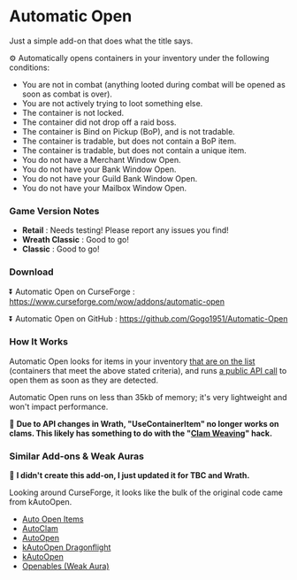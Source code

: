 # Automatic Open

Just a simple add-on that does what the title says.

⚙️ Automatically opens containers in your inventory under the following conditions:

- You are not in combat (anything looted during combat will be opened as soon as combat is over).
- You are not actively trying to loot something else.
- The container is not locked.
- The container did not drop off a raid boss.
- The container is Bind on Pickup (BoP), and is not tradable.
- The container is tradable, but does not contain a BoP item.
- The container is tradable, but does not contain a unique item.
- You do not have a Merchant Window Open.
- You do not have your Bank Window Open.
- You do not have your Guild Bank Window Open.
- You do not have your Mailbox Window Open.

### Game Version Notes

- **Retail** : Needs testing! Please report any issues you find!
- **Wreath Classic** : Good to go!
- **Classic** : Good to go!

### Download

⏬ Automatic Open on CurseForge : https://www.curseforge.com/wow/addons/automatic-open

⏬ Automatic Open on GitHub : https://github.com/Gogo1951/Automatic-Open

### How It Works

Automatic Open looks for items in your inventory [that are on the list](https://github.com/Gogo1951/Automatic-Open/blob/main/Automatic-Open.lua#L7) (containers that meet the above stated criteria), and runs [a public API call](https://wowpedia.fandom.com/wiki/API_C_Container.UseContainerItem) to open them as soon as they are detected. 

Automatic Open runs on less than 35kb of memory; it's very lightweight and won't impact performance. 

🚫 **Due to API changes in Wrath, "UseContainerItem" no longer works on clams. This likely has something to do with the "[Clam Weaving](https://www.youtube.com/watch?v=h3YO7jeoOWs)" hack.**

### Similar Add-ons & Weak Auras

👏 **I didn't create this add-on, I just updated it for TBC and Wrath.**

Looking around CurseForge, it looks like the bulk of the original code came from kAutoOpen.

- [Auto Open Items](https://www.curseforge.com/wow/addons/auto-open-items)
- [AutoClam](https://www.curseforge.com/wow/addons/autoclam)
- [AutoOpen](https://www.curseforge.com/wow/addons/autoopen)
- [kAutoOpen Dragonflight](https://www.curseforge.com/wow/addons/kautoopen-dragonflight)
- [kAutoOpen](https://www.curseforge.com/wow/addons/kautoopen)
- [Openables (Weak Aura)](https://wago.io/gtRVJZetK)

